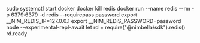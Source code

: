 sudo systemctl start docker
docker kill redis
docker run --name redis --rm -p 6379:6379 -d redis --requirepass password
export __NIM_REDIS_IP=127.0.0.1
export __NIM_REDIS_PASSWORD=password
node --experimental-repl-await
let rd = require("@nimbella/sdk").redis()
rd.ready